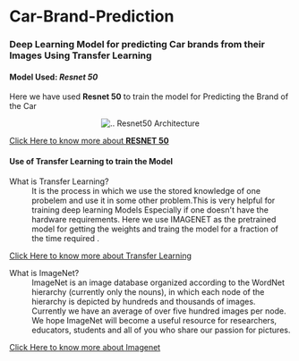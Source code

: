 # Car-Brand-Prediction
### Deep Learning Model for predicting Car brands from their Images Using Transfer Learning 

#### Model Used: *Resnet 50*
Here we have used **Resnet 50** to train the model for Predicting the Brand of the Car 
<p align="center">
<img src="https://miro.medium.com/max/1059/1*hEU7S-EiVqcmtAlj6kgfRA.png" alt=".." title="Resnet50 Architecture"/>
Resnet50 Architecture</p>

[Click Here to know more about **RESNET 50**](https://www.kaggle.com/keras/resnet50)

#### Use of Transfer Learning to train the Model

<dl>
  <dt>What is Transfer Learning?</dt>
  <dd> It is the process in which we use the stored knowledge of one probelem and use it in some other problem.This is very helpful for training deep learning Models
    Especially if one doesn't have the hardware requirements. Here we use IMAGENET as the pretrained model for getting the weights and traing the model for a fraction of the time required . </dd>  
 </dl>
 
[Click Here to know more about Transfer Learning](https://en.wikipedia.org/wiki/Transfer_learning#:~:text=Transfer%20learning%20(TL)%20is%20a,when%20trying%20to%20recognize%20trucks.)

<dl>
  <dt>What is ImageNet?</dt>
  <dd>ImageNet is an image database organized according to the WordNet hierarchy (currently only the nouns), in which each node of the hierarchy is depicted by hundreds and thousands of images. Currently we have an average of over five hundred images per node. We hope ImageNet will become a useful resource for researchers, educators, students and all of you who share our passion for pictures.</dd>
</dl>

[Click Here to know more about Imagenet](http://www.image-net.org/about-overview)
